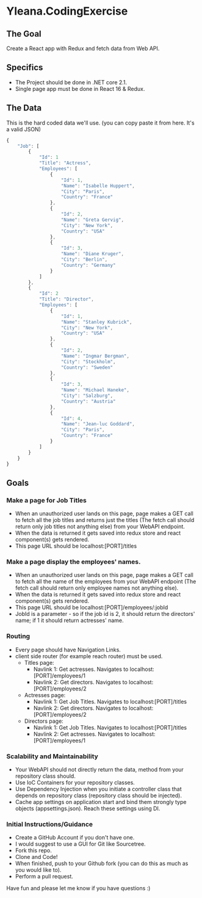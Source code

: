 # Yleana.CodingExercise
## The Goal
Create a React app with Redux and fetch data from Web API. 

## Specifics
- The Project should be done in .NET core 2.1.
- Single page app must be done in React 16 & Redux.

## The Data
This is the hard coded data we'll use. (you can copy paste it from here. It's a valid JSON)

```javascript
{
    "Job": [
        {
            "Id": 1
            "Title": "Actress",
            "Employees": [
                {
                    "Id": 1,
                    "Name": "Isabelle Huppert",
                    "City": "Paris",
                    "Country": "France"
                },
                {
                    "Id": 2,
                    "Name": "Greta Gervig",
                    "City": "New York",
                    "Country": "USA"
                },
                {
                    "Id": 3,
                    "Name": "Diane Kruger",
                    "City": "Berlin",
                    "Country": "Germany"
                }
            ]
        },
        {
            "Id": 2
            "Title": "Director",
            "Employees": [
                {
                    "Id": 1,
                    "Name": "Stanley Kubrick",
                    "City": "New York",
                    "Country": "USA"
                },
                {
                    "Id": 2,
                    "Name": "Ingmar Bergman",
                    "City": "Stockholm",
                    "Country": "Sweden"
                },
                {
                    "Id": 3,
                    "Name": "Michael Haneke",
                    "City": "Salzburg",
                    "Country": "Austria"
                },
                {
                    "Id": 4,
                    "Name": "Jean-luc Goddard",
                    "City": "Paris",
                    "Country": "France"
                }
            ]
        }
    }
}  
```

## Goals
### Make a page for Job Titles
- When an unauthorized user lands on this page, page makes a GET call to fetch all the job titles and returns just the titles (The fetch call should return only job titles not anything else) from your WebAPI endpoint.
- When the data is returned it gets saved into redux store and react component(s) gets rendered.
- This page URL should be localhost:[PORT]/titles

### Make a page display the employees' names.

- When an unauthorized user lands on this page, page makes a GET call to fetch all the name of the employees from your WebAPI endpoint (The fetch call should return only employee names not anything else).
- When the data is returned it gets saved into redux store and react component(s) gets rendered.
- This page URL should be localhost:[PORT]/employees/:jobId 
- JobId is a parameter - so if the job id is 2, it should return the directors' name; if 1 it should return actresses' name.

### Routing
- Every page should have Navigation Links.
- client side router (for example reach router) must be used.
    - Titles page:
        - Navlink 1: Get actresses. Navigates to localhost:[PORT]/employees/1
        - Navlink 2: Get directors. Navigates to localhost:[PORT]/employees/2
    - Actresses page:
        - Navlink 1: Get Job Titles. Navigates to localhost:[PORT]/titles
        - Navlink 2: Get directors. Navigates to localhost:[PORT]/employees/2
    - Directors page:
        - Navlink 1: Get Job Titles. Navigates to localhost:[PORT]/titles
        - Navlink 2: Get actresses. Navigates to localhost:[PORT]/employees/1    

### Scalability and Maintainability
- Your WebAPI should not directly return the data, method from your repository class should.
- Use IoC Containers for your repository classes.
- Use Dependency Injection when you initiate a controller class that depends on repository class (repository class should be injected).
- Cache app settings on application start and bind them strongly type objects (appsettings.json). Reach these settings using DI.

### Initial Instructions/Guidance
- Create a GitHub Account if you don't have one.
- I would suggest to use a GUI for Git like Sourcetree.
- Fork this repo.
- Clone and Code!
- When finished, push to your Github fork (you can do this as much as you would like to).
- Perform a pull request.

Have fun and please let me know if you have questions :)
